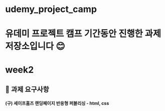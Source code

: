 # udemy_project_camp
# 유데미 프로젝트 캠프 기간동안 진행한 과제 저장소입니다 😊
# week2 
## 🚨  과제 요구사항
 
####   (구) 세이프홈즈 랜딩페이지 반응형 퍼블리싱 - html, css

